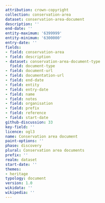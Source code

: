 ```yaml
---
attribution: crown-copyright
collection: conservation-area
dataset: conservation-area-document
description: ''
end-date: ''
entity-maximum: '6399999'
entity-minimum: '6300000'
entry-date: ''
fields:
- field: conservation-area
- field: description
- dataset: conservation-area-document-type
  field: document-type
- field: document-url
- field: documentation-url
- field: end-date
- field: entity
- field: entry-date
- field: name
- field: notes
- field: organisation
- field: prefix
- field: reference
- field: start-date
github-discussion: 33
key-field: ''
licence: ogl3
name: Conservation area document
paint-options: ''
phase: discovery
plural: Conservation area documents
prefix: ''
realm: dataset
start-date: ''
themes:
- heritage
typology: document
version: 1.0
wikidata: ''
wikipedia: ''
---
```

